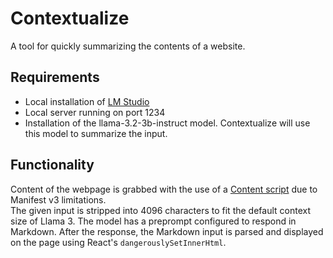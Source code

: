 # Contextualize
A tool for quickly summarizing the contents of a website.

## Requirements
- Local installation of [LM Studio](https://lmstudio.ai/)
- Local server running on port 1234
- Installation of the llama-3.2-3b-instruct model. Contextualize will use this model to summarize the input.

## Functionality
Content of the webpage is grabbed with the use of a [Content script](https://developer.chrome.com/docs/extensions/develop/concepts/content-scripts) due to Manifest v3 limitations.  
The given input is stripped into 4096 characters to fit the default context size of Llama 3. The model has a preprompt configured to respond in Markdown. After the response, the Markdown input is parsed and displayed on the page using React's `dangerouslySetInnerHtml`.